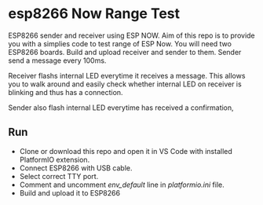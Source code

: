 # esp8266 Now Range Test

ESP8266 sender and receiver using ESP NOW. Aim of this repo is to provide you with a simplies code to test range of ESP Now. You will need two ESP8266 boards. Build and upload receiver and sender to them. Sender send a message every 100ms.

Receiver flashs internal LED everytime it receives a message. This allows you to walk around and easily check whether internal LED on receiver is blinking and thus has a connection.

Sender also flash internal LED everytime has received a confirmation,

## Run

- Clone or download this repo and open it in VS Code with installed PlatformIO extension.
- Connect ESP8266 with USB cable.
- Select correct TTY port.
- Comment and uncomment _env_default_ line in _platformio.ini_ file.
- Build and upload it to ESP8266
